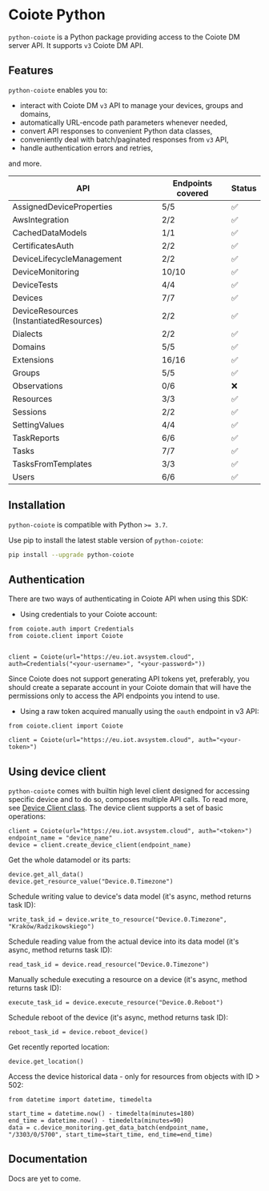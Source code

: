 # Coiote Python

`python-coiote` is a Python package providing access to the Coiote DM server API. It supports `v3` Coiote DM API.

## Features

`python-coiote` enables you to:

- interact with Coiote DM `v3` API to manage your devices, groups and domains,
- automatically URL-encode path parameters whenever needed,
- convert API responses to convenient Python data classes,
- conveniently deal with batch/paginated responses from `v3` API,
- handle authentication errors and retries,

and more.

| API                                     | Endpoints covered | Status |
|-----------------------------------------|-------------------|--------|
| AssignedDeviceProperties                | 5/5               | ✅      |
| AwsIntegration                          | 2/2               | ✅      |
| CachedDataModels                        | 1/1               | ✅      |
| CertificatesAuth                        | 2/2               | ✅      |
| DeviceLifecycleManagement               | 2/2               | ✅      |
| DeviceMonitoring                        | 10/10             | ✅      |
| DeviceTests                             | 4/4               | ✅      |
| Devices                                 | 7/7               | ✅      |
| DeviceResources (InstantiatedResources) | 2/2               | ✅      |
| Dialects                                | 2/2               | ✅      |
| Domains                                 | 5/5               | ✅      |
| Extensions                              | 16/16             | ✅      |
| Groups                                  | 5/5               | ✅      |
| Observations                            | 0/6               | ❌      |
| Resources                               | 3/3               | ✅      |
| Sessions                                | 2/2               | ✅      |
| SettingValues                           | 4/4               | ✅      |
| TaskReports                             | 6/6               | ✅      |
| Tasks                                   | 7/7               | ✅      |
| TasksFromTemplates                      | 3/3               | ✅      |
| Users                                   | 6/6               | ✅      |

## Installation

`python-coiote` is compatible with Python `>= 3.7`.

Use pip to install the latest stable version of `python-coiote`:

```bash
pip install --upgrade python-coiote
```

## Authentication

There are two ways of authenticating in Coiote API when using this SDK:

- Using credentials to your Coiote account:

```
from coiote.auth import Credentials
from coiote.client import Coiote


client = Coiote(url="https://eu.iot.avsystem.cloud", auth=Credentials("<your-username>", "<your-password>")) 
```

Since Coiote does not support generating API tokens yet, preferably, you should create a separate account in your Coiote
domain
that will have the permissions only to access the API endpoints you intend to use.

- Using a raw token acquired manually using the `oauth` endpoint in v3 API:

```
from coiote.client import Coiote

client = Coiote(url="https://eu.iot.avsystem.cloud", auth="<your-token>") 
```

## Using device client

`python-coiote` comes with builtin high level client designed for accessing specific device and to do so, composes
multiple API calls.
To read more, see [Device Client class](src/coiote/device_client.py). The device client supports a set of basic
operations:

```python3
client = Coiote(url="https://eu.iot.avsystem.cloud", auth="<token>")
endpoint_name = "device_name"
device = client.create_device_client(endpoint_name)
```

Get the whole datamodel or its parts:

```python3
device.get_all_data()
device.get_resource_value("Device.0.Timezone")
```

Schedule writing value to device's data model (it's async, method returns task ID):

```python3
write_task_id = device.write_to_resource("Device.0.Timezone", "Kraków/Radzikowskiego")
```

Schedule reading value from the actual device into its data model (it's async, method returns task ID):

```python3
read_task_id = device.read_resource("Device.0.Timezone")
```

Manually schedule executing a resource on a device (it's async, method returns task ID):

```python3
execute_task_id = device.execute_resource("Device.0.Reboot")
```

Schedule reboot of the device (it's async, method returns task ID):

```python3
reboot_task_id = device.reboot_device()
```

Get recently reported location:

```python3
device.get_location()
```

Access the device historical data - only for resources from objects with ID > 502:

```python3
from datetime import datetime, timedelta

start_time = datetime.now() - timedelta(minutes=180)
end_time = datetime.now() - timedelta(minutes=90)
data = c.device_monitoring.get_data_batch(endpoint_name, "/3303/0/5700", start_time=start_time, end_time=end_time)
```

## Documentation

Docs are yet to come.
